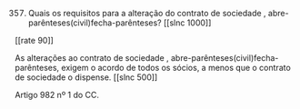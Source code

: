 357. Quais os requisitos para a alteração do contrato de sociedade , abre-parênteses(civil)fecha-parênteses?
[[slnc 1000]]

[[rate 90]]

As alterações ao contrato de sociedade , abre-parênteses(civil)fecha-parênteses, exigem o acordo de todos os sócios, a menos que o contrato
de sociedade o dispense.
[[slnc 500]]

Artigo 982 nº 1 do CC.
